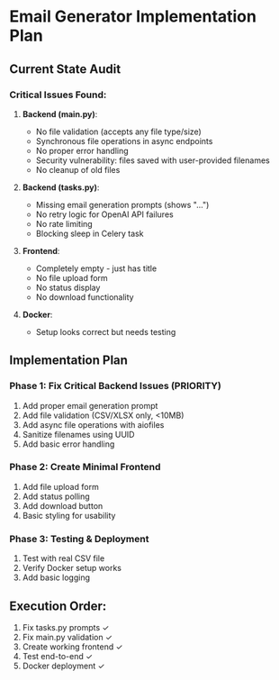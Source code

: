 # Email Generator Implementation Plan

## Current State Audit

### Critical Issues Found:
1. **Backend (main.py)**:
   - No file validation (accepts any file type/size)
   - Synchronous file operations in async endpoints
   - No proper error handling
   - Security vulnerability: files saved with user-provided filenames
   - No cleanup of old files

2. **Backend (tasks.py)**:
   - Missing email generation prompts (shows "...")
   - No retry logic for OpenAI API failures
   - No rate limiting
   - Blocking sleep in Celery task

3. **Frontend**:
   - Completely empty - just has title
   - No file upload form
   - No status display
   - No download functionality

4. **Docker**:
   - Setup looks correct but needs testing

## Implementation Plan

### Phase 1: Fix Critical Backend Issues (PRIORITY)
1. Add proper email generation prompt
2. Add file validation (CSV/XLSX only, <10MB)
3. Add async file operations with aiofiles
4. Sanitize filenames using UUID
5. Add basic error handling

### Phase 2: Create Minimal Frontend
1. Add file upload form
2. Add status polling
3. Add download button
4. Basic styling for usability

### Phase 3: Testing & Deployment
1. Test with real CSV file
2. Verify Docker setup works
3. Add basic logging

## Execution Order:
1. Fix tasks.py prompts ✓
2. Fix main.py validation ✓  
3. Create working frontend ✓
4. Test end-to-end ✓
5. Docker deployment ✓